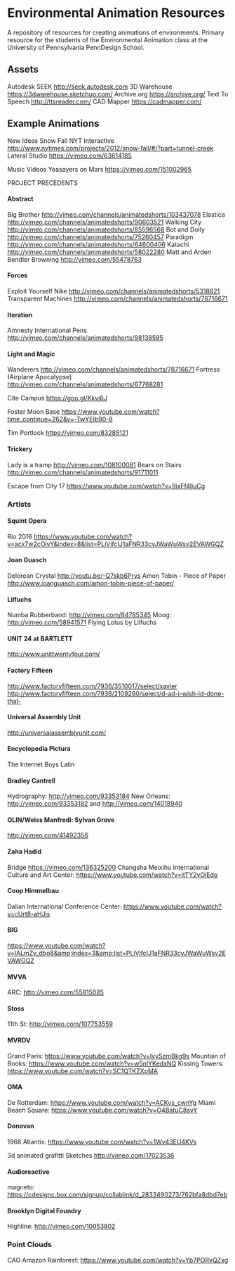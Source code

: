 # Environmental Animation Resources
A repository of resources for creating animations of environments. Primary resource for the students of the Environmental Animation class at the University of Pennsylvania PennDesign School.

## Assets
Autodesk SEEK http://seek.autodesk.com
3D Warehouse https://3dwarehouse.sketchup.com/
Archive.org https://archive.org/
Text To Speech http://ttsreader.com/
CAD Mapper https://cadmapper.com/


## Example Animations

New Ideas
Snow Fall NYT Interactive http://www.nytimes.com/projects/2012/snow-fall/#/?part=tunnel-creek
Lateral Studio https://vimeo.com/63614185

Music Videos
Yeasayers on Mars https://vimeo.com/151002965

PROJECT PRECEDENTS
#### Abstract
Big Brother http://vimeo.com/channels/animatedshorts/103437078
Elastica http://vimeo.com/channels/animatedshorts/90603521
Walking City http://vimeo.com/channels/animatedshorts/85596568
Bot and Dolly http://vimeo.com/channels/animatedshorts/75260457
Paradigm http://vimeo.com/channels/animatedshorts/64600406
Katachi http://vimeo.com/channels/animatedshorts/58022280
Matt and Arden Bendler Browning http://vimeo.com/55478763

#### Forces
Exploit Yourself Nike http://vimeo.com/channels/animatedshorts/5318821
Transparent Machines http://vimeo.com/channels/animatedshorts/78716671

#### Iteration
Amnesty International Pens http://vimeo.com/channels/animatedshorts/98138595

#### Light and Magic
Wanderers http://vimeo.com/channels/animatedshorts/78716671
Fortress (Airplane Apocalypse) http://vimeo.com/channels/animatedshorts/67768281

Cite Campus https://goo.gl/Kkvj6J

Foster Moon Base https://www.youtube.com/watch?time_continue=262&v=-TwYEIb90-8

Tim Portlock https://vimeo.com/83285121

#### Trickery
Lady is a tramp http://vimeo.com/108100081
Bears on Stairs http://vimeo.com/channels/animatedshorts/91711011

Escape from City 17 https://www.youtube.com/watch?v=9ixFf4ljuCg

### Artists

#### Squint Opera
Rio 2016 https://www.youtube.com/watch?v=acx7w2cOjyY&index=8&list=PLiVjfcIJ1aFNR33cyJWaWuWsv2EVAWGQZ

#### Joan Guasch
Delorean Crystal http://youtu.be/-Q7skb6Prvs
Amon Tobin - Piece of Paper http://www.joanguasch.com/amon-tobin-piece-of-paper/

#### Lilfuchs
Numba Rubberband: http://vimeo.com/84785345
Moog: http://vimeo.com/58941571
Flying Lotus by Lilfuchs

#### UNIT 24 at BARTLETT
http://www.unittwentyfour.com/

#### Factory Fifteen
http://www.factoryfifteen.com/7936/3510017/select/xavier
http://www.factoryfifteen.com/7936/2109260/select/d-ad-i-wish-id-done-that-

#### Universal Assembly Unit
http://universalassemblyunit.com/

#### Encyclopedia Pictura
The Internet
Boys Latin

#### Bradley Cantrell
Hydrography: http://vimeo.com/93353184
New Orleans: http://vimeo.com/93353182 and http://vimeo.com/14018940

#### OLIN/Weiss Manfredi: Sylvan Grove
http://vimeo.com/41492356

#### Zaha Hadid
Bridge https://vimeo.com/136325200
Changsha Meixihu International Culture and Art Center: https://www.youtube.com/watch?v=itTY2vOjEdo

#### Coop Himmelbau
Dalian International Conference Center: https://www.youtube.com/watch?v=cUrt8-aHJjs

#### BIG
https://www.youtube.com/watch?v=lALmZv_dbo8&amp;index=3&amp;list=PLiVjfcIJ1aFNR33cyJWaWuWsv2EVAWGQZ

#### MVVA
ARC: http://vimeo.com/55815085

#### Stoss
11th St: http://vimeo.com/107753559

#### MVRDV
Grand Paris: https://www.youtube.com/watch?v=lyvSzmBkg9s
Mountain of Books: https://www.youtube.com/watch?v=w5nIYKedxNQ
Kissing Towers: https://www.youtube.com/watch?v=SC1QTKZXpMA

#### OMA
De Rotterdam: https://www.youtube.com/watch?v=ACKvs_cwnYg
Miami Beach Square: https://www.youtube.com/watch?v=O4BatuC8svY

#### Donovan
1968 Atlantis: https://www.youtube.com/watch?v=1Wv43EU4KVs

3d animated grafitti Sketches
http://vimeo.com/17023536

#### Audioreactive
magneto: https://cdesignc.box.com/signup/collablink/d_2833490273/762bfa8dbd7eb

#### Brooklyn Digital Foundry
Highline: http://vimeo.com/10053802

### Point Clouds
CAO Amazon Rainforest: https://www.youtube.com/watch?v=Yb7PORvQZxg
